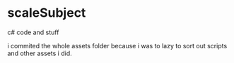 # scaleSubject
c# code and stuff

i commited the whole assets folder because i was to lazy to sort out scripts and other assets i did.
